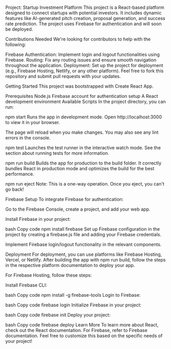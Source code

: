 Project: Startup Investment Platform
This project is a React-based platform designed to connect startups with potential investors. It includes dynamic features like AI-generated pitch creation, proposal generation, and success rate prediction. The project uses Firebase for authentication and will soon be deployed.

Contributions Needed
We're looking for contributors to help with the following:

Firebase Authentication: Implement login and logout functionalities using Firebase.
Routing: Fix any routing issues and ensure smooth navigation throughout the application.
Deployment: Set up the project for deployment (e.g., Firebase Hosting, Netlify, or any other platform).
Feel free to fork this repository and submit pull requests with your updates.

Getting Started
This project was bootstrapped with Create React App.

Prerequisites
Node.js
Firebase account for authentication setup
A React development environment
Available Scripts
In the project directory, you can run:

npm start
Runs the app in development mode.
Open http://localhost:3000 to view it in your browser.

The page will reload when you make changes.
You may also see any lint errors in the console.

npm test
Launches the test runner in the interactive watch mode.
See the section about running tests for more information.

npm run build
Builds the app for production to the build folder.
It correctly bundles React in production mode and optimizes the build for the best performance.

npm run eject
Note: This is a one-way operation. Once you eject, you can't go back!

Firebase Setup
To integrate Firebase for authentication:

Go to the Firebase Console, create a project, and add your web app.

Install Firebase in your project:

bash
Copy code
npm install firebase
Set up Firebase configuration in the project by creating a firebase.js file and adding your Firebase credentials.

Implement Firebase login/logout functionality in the relevant components.

Deployment
For deployment, you can use platforms like Firebase Hosting, Vercel, or Netlify. After building the app with npm run build, follow the steps in the respective platform documentation to deploy your app.

For Firebase Hosting, follow these steps:

Install Firebase CLI:

bash
Copy code
npm install -g firebase-tools
Login to Firebase:

bash
Copy code
firebase login
Initialize Firebase in your project:

bash
Copy code
firebase init
Deploy your project:

bash
Copy code
firebase deploy
Learn More
To learn more about React, check out the React documentation.
For Firebase, refer to Firebase documentation.
Feel free to customize this based on the specific needs of your project!

